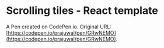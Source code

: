 # Scrolling tiles - React template

A Pen created on CodePen.io. Original URL: [https://codepen.io/prajuwal/pen/GRwNEMO](https://codepen.io/prajuwal/pen/GRwNEMO).

